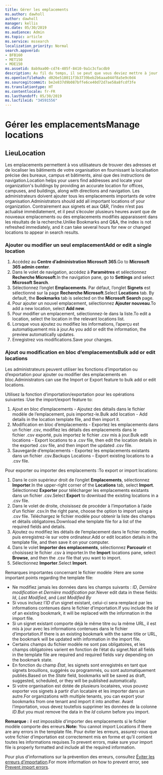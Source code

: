 ```yaml
---
title: Gérer les emplacements
ms.author: dawholl
author: dawholl
manager: kellis
ms.date: 05/30/2019
ms.audience: Admin
ms.topic: article
ms.service: mssearch
localization_priority: Normal
search.appverid:
- BFB160
- MET150
- MOE150
ms.assetid: 8ab9aa00-cd74-405f-8410-9a1c3cfacdb9
description: Au fil du temps, il se peut que vous deviez mettre à jour le statut et le contenu de certains emplacements afin qu’ils restent pertinents. 
ms.openlocfilehash: d026e518011f3b3739beb2b6aaa044f8a5e9c0d4
ms.sourcegitcommit: be2e837d9b087bffe6ce40d72d7ae58a8fcdf3fe
ms.translationtype: HT
ms.contentlocale: fr-FR
ms.lasthandoff: 05/30/2019
ms.locfileid: "34591556"
---
```

# <a name="manage-locations"></a><span data-ttu-id="d5f0e-103">Gérer les emplacements</span><span class="sxs-lookup"><span data-stu-id="d5f0e-103">Manage locations</span></span>

## <a name="location"></a><span data-ttu-id="d5f0e-104">Lieu</span><span class="sxs-lookup"><span data-stu-id="d5f0e-104">Location</span></span>
<span data-ttu-id="d5f0e-105">Les emplacements permettent à vos utilisateurs de trouver des adresses et de localiser les bâtiments de votre organisation en fournissant la localisation précise des bureaux, campus et bâtiments, ainsi que des instructions de navigation.</span><span class="sxs-lookup"><span data-stu-id="d5f0e-105">Location helps your users find addresses and locate your organization's buildings by providing an accurate location for offices, campuses, and buildings, along with directions and navigation.</span></span> <span data-ttu-id="d5f0e-106">Les administrateurs doivent ajouter tous les emplacements importants de votre organisation.</span><span class="sxs-lookup"><span data-stu-id="d5f0e-106">Administrators should add all important locations of your organization.</span></span> <span data-ttu-id="d5f0e-107">Contrairement aux signets et aux Q&R, l’index n’est pas actualisé immédiatement, et il peut s’écouler plusieurs heures avant que de nouveaux emplacements ou des emplacements modifiés apparaissent dans les résultats de la recherche.</span><span class="sxs-lookup"><span data-stu-id="d5f0e-107">Unlike Bookmarks and Q&A, the index is not refreshed immediately, and it can take several hours for new or changed locations to appear in search results.</span></span>

### <a name="add-or-edit-a-single-location"></a><span data-ttu-id="d5f0e-108">Ajouter ou modifier un seul emplacement</span><span class="sxs-lookup"><span data-stu-id="d5f0e-108">Add or edit a single location</span></span>
1. <span data-ttu-id="d5f0e-109">Accédez au **Centre d’administration Microsoft 365**.</span><span class="sxs-lookup"><span data-stu-id="d5f0e-109">Go to **Microsoft 365 admin center**.</span></span>
1. <span data-ttu-id="d5f0e-110">Dans le volet de navigation, accédez à **Paramètres** et sélectionnez **Recherche Microsoft**.</span><span class="sxs-lookup"><span data-stu-id="d5f0e-110">In the navigation pane, go to **Settings** and select **Microsoft Search**.</span></span>
1. <span data-ttu-id="d5f0e-111">Sélectionnez l’onglet **Emplacements**. Par défaut, l’onglet **Signets** est sélectionné sur la page **Recherche Microsoft**.</span><span class="sxs-lookup"><span data-stu-id="d5f0e-111">Select **Locations** tab. By default, the **Bookmarks** tab is selected on the **Microsoft Search** page.</span></span>
1. <span data-ttu-id="d5f0e-112">Pour ajouter un nouvel emplacement, sélectionnez **Ajouter nouveau**.</span><span class="sxs-lookup"><span data-stu-id="d5f0e-112">To add a new location, select **Add new**.</span></span>
1. <span data-ttu-id="d5f0e-113">Pour modifier un emplacement, sélectionnez-le dans la liste.</span><span class="sxs-lookup"><span data-stu-id="d5f0e-113">To edit a location, select the location in the relevant locations list.</span></span>
1. <span data-ttu-id="d5f0e-114">Lorsque vous ajoutez ou modifiez les informations, l’aperçu est automatiquement mis à jour.</span><span class="sxs-lookup"><span data-stu-id="d5f0e-114">As you add or edit the information, the preview automatically updates.</span></span>
1. <span data-ttu-id="d5f0e-115">Enregistrez vos modifications.</span><span class="sxs-lookup"><span data-stu-id="d5f0e-115">Save your changes.</span></span>

### <a name="bulk-add-or-edit-locations"></a><span data-ttu-id="d5f0e-116">Ajout ou modification en bloc d’emplacements</span><span class="sxs-lookup"><span data-stu-id="d5f0e-116">Bulk add or edit locations</span></span>
<span data-ttu-id="d5f0e-117">Les administrateurs peuvent utiliser les fonctions d’importation ou d’exportation pour ajouter ou modifier des emplacements en bloc.</span><span class="sxs-lookup"><span data-stu-id="d5f0e-117">Administrators can use the Import or Export feature to bulk add or edit locations.</span></span> 

<span data-ttu-id="d5f0e-118">Utilisez la fonction d’importation/exportation pour les opérations suivantes :</span><span class="sxs-lookup"><span data-stu-id="d5f0e-118">Use the import/export feature to:</span></span>
1. <span data-ttu-id="d5f0e-119">Ajout en bloc d’emplacements - Ajoutez des détails dans le fichier modèle de l’emplacement, puis importez-le.</span><span class="sxs-lookup"><span data-stu-id="d5f0e-119">Bulk add location - Add details in the location template file, and then import it.</span></span> 
1. <span data-ttu-id="d5f0e-120">Modification en bloc d’emplacements - Exportez les emplacements dans un fichier .csv, modifiez les détails des emplacements dans le fichier .csv exporté, puis importez le fichier .csv mis à jour.</span><span class="sxs-lookup"><span data-stu-id="d5f0e-120">Bulk edit locations - Export locations to a .csv file, then edit the location details in the exported .csv file, and then import the updated .csv file.</span></span>
1. <span data-ttu-id="d5f0e-121">Sauvegarde d’emplacements - Exportez les emplacements existants dans un fichier .csv.</span><span class="sxs-lookup"><span data-stu-id="d5f0e-121">Backups Locations – Export existing locations to a .csv file.</span></span>

<span data-ttu-id="d5f0e-122">Pour exporter ou importer des emplacements :</span><span class="sxs-lookup"><span data-stu-id="d5f0e-122">To export or import locations:</span></span>
1. <span data-ttu-id="d5f0e-123">Dans le coin supérieur droit de l’onglet **Emplacements**, sélectionnez **Importer**.</span><span class="sxs-lookup"><span data-stu-id="d5f0e-123">In the upper-right corner of the **Locations** tab, select **Import**.</span></span>
<span data-ttu-id="d5f0e-124">Sélectionnez **Exporter** pour télécharger les emplacements existants dans un fichier .csv.</span><span class="sxs-lookup"><span data-stu-id="d5f0e-124">Select **Export** to download the existing locations in a .csv file.</span></span>
1. <span data-ttu-id="d5f0e-125">Dans le volet de droite, choisissez de procéder à l’importation à l’aide d’un fichier .csv.</span><span class="sxs-lookup"><span data-stu-id="d5f0e-125">In the right pane, choose the option to import using a .csv file.</span></span> <span data-ttu-id="d5f0e-126">Téléchargez le fichier modèle pour obtenir la liste des champs et détails obligatoires.</span><span class="sxs-lookup"><span data-stu-id="d5f0e-126">Download ehe template file for a list of the required fields and details.</span></span>
1. <span data-ttu-id="d5f0e-127">Ajoutez ou modifiez les détails de l’emplacement dans le fichier modèle, puis enregistrez-le sur votre ordinateur.</span><span class="sxs-lookup"><span data-stu-id="d5f0e-127">Add or edit location details in the template file, and then save it on your computer.</span></span> 
1. <span data-ttu-id="d5f0e-128">Dans le volet **Importer des emplacements**, sélectionnez **Parcourir** et choisissez le fichier .csv à importer.</span><span class="sxs-lookup"><span data-stu-id="d5f0e-128">In the **Import** locations pane, select **Browse**, and then the .csv file that you want to import.</span></span>
1. <span data-ttu-id="d5f0e-129">Sélectionnez **Importer**.</span><span class="sxs-lookup"><span data-stu-id="d5f0e-129">Select **Import**.</span></span>

<span data-ttu-id="d5f0e-130">Remarques importantes concernant le fichier modèle :</span><span class="sxs-lookup"><span data-stu-id="d5f0e-130">Here are some important points regarding the template file:</span></span>
- <span data-ttu-id="d5f0e-131">Ne modifiez jamais les données dans les champs suivants : *ID*, *Dernière modification* et *Dernière modification par*.</span><span class="sxs-lookup"><span data-stu-id="d5f0e-131">Never edit data in these fields: *Id*, *Last Modified*, and *Last Modified By*</span></span>
- <span data-ttu-id="d5f0e-132">Si vous incluez l’*ID* d’un signet existant, celui-ci sera remplacé par les informations contenues dans le fichier d’importation.</span><span class="sxs-lookup"><span data-stu-id="d5f0e-132">If you include the *Id* of an existing bookmark, it will be replaced with the information in the import file.</span></span>
- <span data-ttu-id="d5f0e-133">Si un signet existant comporte déjà le même titre ou la même URL, il est mis à jour avec les informations contenues dans le fichier d’importation.</span><span class="sxs-lookup"><span data-stu-id="d5f0e-133">If there is an existing bookmark with the same title or URL, the bookmark will be updated with information in the import file.</span></span>
- <span data-ttu-id="d5f0e-134">Certains champs du fichier modèle ne sont pas obligatoires, et les champs obligatoires varient en fonction de l’état du signet.</span><span class="sxs-lookup"><span data-stu-id="d5f0e-134">Not all fields in the template file are required and required fields vary depending on the bookmark state.</span></span>
- <span data-ttu-id="d5f0e-135">En fonction du champ *État*, les signets sont enregistrés en tant que signets brouillons, suggérés ou programmés, ou sont automatiquement publiés.</span><span class="sxs-lookup"><span data-stu-id="d5f0e-135">Based on the *State* field, bookmarks will be saved as draft, suggested, scheduled, or they will be published automatically.</span></span>
- <span data-ttu-id="d5f0e-136">Si votre organisation est dotée de plusieurs locataires, vous pouvez exporter vos signets à partir d’un locataire et les importer dans un autre.</span><span class="sxs-lookup"><span data-stu-id="d5f0e-136">For organizations with multiple tenants, you can export your bookmarks from one tenant and import it into another.</span></span> <span data-ttu-id="d5f0e-137">Avant l’importation, vous devez toutefois supprimer les données de la colonne *ID*.</span><span class="sxs-lookup"><span data-stu-id="d5f0e-137">But you must remove the data in the *Id* column before you import.</span></span>

<span data-ttu-id="d5f0e-138">**Remarque :** il est impossible d’importer des emplacements si le fichier modèle comporte des erreurs.</span><span class="sxs-lookup"><span data-stu-id="d5f0e-138">**Note:** You cannot import Locations if there are any errors in the template file.</span></span> <span data-ttu-id="d5f0e-139">Pour éviter les erreurs, assurez-vous que votre fichier d’importation est correctement mis en forme et qu’il contient toutes les informations requises.</span><span class="sxs-lookup"><span data-stu-id="d5f0e-139">To prevent errors, make sure your import file is properly formatted and include all the required information.</span></span> 

<span data-ttu-id="d5f0e-140">Pour plus d’informations sur la prévention des erreurs, consultez [Éviter les erreurs d’importation](manage-bookmarks.md#prevent-import-errors).</span><span class="sxs-lookup"><span data-stu-id="d5f0e-140">For more information on how to prevent error, see [Prevent import errors](manage-bookmarks.md#prevent-import-errors).</span></span>
